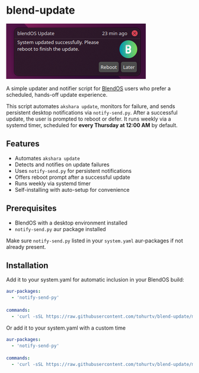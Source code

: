 # blend-update
![Screenshot](https://raw.githubusercontent.com/tohurtv/blend-update/refs/heads/main/assets/Screenshot.png "Screenshot")

A simple updater and notifier script for [BlendOS](https://blendos.co/) users who prefer a scheduled, hands-off update experience.

This script automates `akshara update`, monitors for failure, and sends persistent desktop notifications via `notify-send.py`. After a successful update, the user is prompted to reboot or defer. It runs weekly via a systemd timer, scheduled for **every Thursday at 12:00 AM** by default.

## Features

- Automates `akshara update`
- Detects and notifies on update failures
- Uses `notify-send.py` for persistent notifications
- Offers reboot prompt after a successful update
- Runs weekly via systemd timer
- Self-installing with auto-setup for convenience

## Prerequisites

- BlendOS with a desktop environment installed
- `notify-send.py` aur package installed

Make sure `notify-send.py` listed in your `system.yaml` aur-packages if not already present.

## Installation

Add it to your system.yaml for automatic inclusion in your BlendOS build:

```yaml
aur-packages:
  - 'notify-send-py'

commands:
  - 'curl -sSL https://raw.githubusercontent.com/tohurtv/blend-update/main/install.sh | bash'
```
 Or add it to your system.yaml with a custom time
```yaml
aur-packages:
  - 'notify-send-py'

commands:
  - 'curl -sSL https://raw.githubusercontent.com/tohurtv/blend-update/main/install.sh | bash -s -- "Mon,Fri 12:00"'
```
